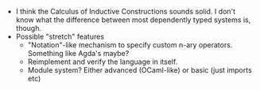 * I think the Calculus of Inductive Constructions sounds solid. I don't know what the difference between most dependently typed systems is, though.
* Possible "stretch" features
    * "Notation"-like mechanism to specify custom n-ary operators. Something like Agda's maybe?
    * Reimplement and verify the language in itself.
    * Module system? Either advanced (OCaml-like) or basic (just imports etc)
